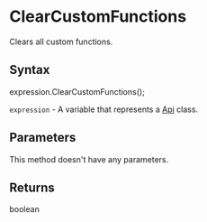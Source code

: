 # ClearCustomFunctions

Clears all custom functions.

## Syntax

expression.ClearCustomFunctions();

`expression` - A variable that represents a [Api](../Api.md) class.

## Parameters

This method doesn't have any parameters.

## Returns

boolean
